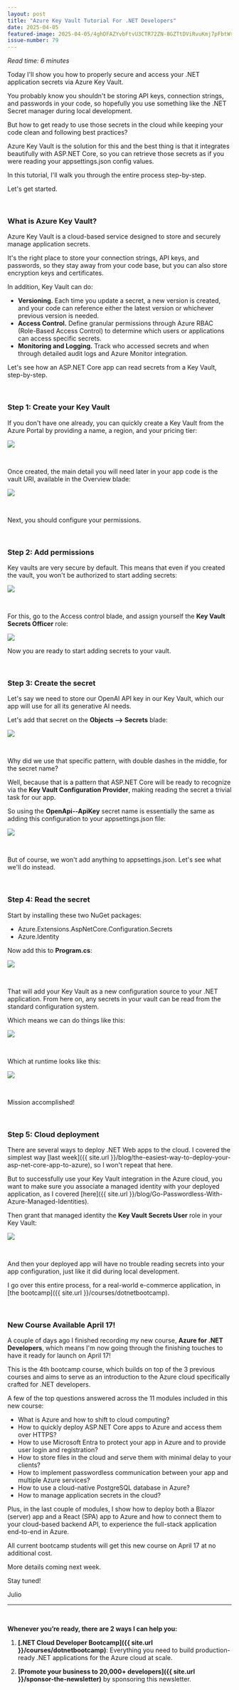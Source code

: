 ```yaml
---
layout: post
title: "Azure Key Vault Tutorial For .NET Developers"
date: 2025-04-05
featured-image: 2025-04-05/4ghDFAZYvbFtvU3CTR72ZN-8GZTtDViRvuKmj7pFbtWrX.jpeg
issue-number: 79
---
```


*Read time: 6 minutes*
​

Today I'll show you how to properly secure and access your .NET application secrets via Azure Key Vault.

You probably know you shouldn't be storing API keys, connection strings, and passwords in your code, so hopefully you use something like the .NET Secret manager during local development.

But how to get ready to use those secrets in the cloud while keeping your code clean and following best practices?

Azure Key Vault is the solution for this and the best thing is that it integrates beautifully with ASP.NET Core, so you can retrieve those secrets as if you were reading your appsettings.json config values.

In this tutorial, I'll walk you through the entire process step-by-step. 

Let's get started.

​

### **What is Azure Key Vault?**
Azure Key Vault is a cloud-based service designed to store and securely manage application secrets. 

It's the right place to store your connection strings, API keys, and passwords, so they stay away from your code base, but you can also store encryption keys and certificates.

In addition, Key Vault can do:

*   <span>**Versioning.** Each time you update a secret, a new version is created, and your code can reference either the latest version or whichever previous version is needed.</span>
*   <span>**Access Control.** Define granular permissions through Azure RBAC (Role-Based Access Control) to determine which users or applications can access specific secrets.</span>
*   <span>**Monitoring and Logging.** Track who accessed secrets and when through detailed audit logs and Azure Monitor integration.</span>

Let's see how an ASP.NET Core app can read secrets from a Key Vault, step-by-step.

​

### **Step 1: Create your Key Vault**
If you don't have one already, you can quickly create a Key Vault from the Azure Portal by providing a name, a region, and your pricing tier:


![](/assets/images/2025-04-05/4ghDFAZYvbFtvU3CTR72ZN-eAaKixZNhCECH6MftnTgta.jpeg)

​

Once created, the main detail you will need later in your app code is the vault URI, available in the Overview blade:


![](/assets/images/2025-04-05/4ghDFAZYvbFtvU3CTR72ZN-8LJJ6uWLyJNaiBD1KfZ8og.jpeg)

​

Next, you should configure your permissions.

​

### **Step 2: Add permissions**
Key vaults are very secure by default. This means that even if you created the vault, you won't be authorized to start adding secrets:


![](/assets/images/2025-04-05/4ghDFAZYvbFtvU3CTR72ZN-3FAfLro7JHFJmPy66NB53K.jpeg)

​

For this, go to the Access control blade, and assign yourself the **Key Vault Secrets Officer** role:


![](/assets/images/2025-04-05/4ghDFAZYvbFtvU3CTR72ZN-p6nV6kjmbgvK3GT9U5F72h.jpeg)

Now you are ready to start adding secrets to your vault.

​

### **Step 3: Create the secret**
Let's say we need to store our OpenAI API key in our Key Vault, which our app will use for all its generative AI needs.

Let's add that secret on the **Objects --> Secrets** blade:


![](/assets/images/2025-04-05/4ghDFAZYvbFtvU3CTR72ZN-rSgCYYwefdTLMsr5p6uwFu.jpeg)

​

Why did we use that specific pattern, with double dashes in the middle, for the secret name?

Well, because that is a pattern that ASP.NET Core will be ready to recognize via the **Key Vault Configuration Provider**, making reading the secret a trivial task for our app. 

So using the **OpenApi--ApiKey** secret name is essentially the same as adding this configuration to your appsettings.json file:


![](/assets/images/2025-04-05/4ghDFAZYvbFtvU3CTR72ZN-gmn2LxdBanb9JDFjwFVmb9.jpeg)

​

But of course, we won't add anything to appsettings.json. Let's see what we'll do instead.

​

### **Step 4: Read the secret**
Start by installing these two NuGet packages:

*   <span>Azure.Extensions.AspNetCore.Configuration.Secrets</span>
*   <span>Azure.Identity</span>

Now add this to **Program.cs**:


![](/assets/images/2025-04-05/4ghDFAZYvbFtvU3CTR72ZN-tVo4w93n4BEZDkdMp6wfKL.jpeg)

​

That will add your Key Vault as a new configuration source to your .NET application. From here on, any secrets in your vault can be read from the standard configuration system.

Which means we can do things like this:


![](/assets/images/2025-04-05/4ghDFAZYvbFtvU3CTR72ZN-8GZTtDViRvuKmj7pFbtWrX.jpeg)

​

Which at runtime looks like this:


![](/assets/images/2025-04-05/4ghDFAZYvbFtvU3CTR72ZN-dJWc5W2NjA2kVEDF9jYbHY.jpeg)

​

Mission accomplished!

​

### **Step 5: Cloud deployment**
There are several ways to deploy .NET Web apps to the cloud. I covered the simplest way [last week]({{ site.url }}/blog/the-easiest-way-to-deploy-your-asp-net-core-app-to-azure), so I won't repeat that here.

But to successfully use your Key Vault integration in the Azure cloud, you want to make sure you associate a managed identity with your deployed application, as I covered [here]({{ site.url }}/blog/Go-Passwordless-With-Azure-Managed-Identities).

Then grant that managed identity the **Key Vault Secrets User** role in your Key Vault:


![](/assets/images/2025-04-05/4ghDFAZYvbFtvU3CTR72ZN-qDQMqqkfFPUjSwWmay1MyY.jpeg)

​

And then your deployed app will have no trouble reading secrets into your app configuration, just like it did during local development.

I go over this entire process, for a real-world e-commerce application, in [the bootcamp]({{ site.url }}/courses/dotnetbootcamp).

​

### **New Course Available April 17!**
A couple of days ago I finished recording my new course, **Azure for .NET Developers**, which means I'm now going through the finishing touches to have it ready for launch on April 17!

This is the 4th bootcamp course, which builds on top of the 3 previous courses and aims to serve as an introduction to the Azure cloud specifically crafted for .NET developers.

A few of the top questions answered across the 11 modules included in this new course:

*   <span>What is Azure and how to shift to cloud computing?</span>
*   <span>How to quickly deploy ASP.NET Core apps to Azure and access them over HTTPS?</span>
*   <span>How to use Microsoft Entra to protect your app in Azure and to provide user login and registration?</span>
*   <span>How to store files in the cloud and serve them with minimal delay to your clients?</span>
*   <span>How to implement passwordless communication between your app and multiple Azure services?</span>
*   <span>How to use a cloud-native PostgreSQL database in Azure?</span>
*   <span>How to manage application secrets in the cloud?</span>

Plus, in the last couple of modules, I show how to deploy both a Blazor (server) app and a React (SPA) app to Azure and how to connect them to your cloud-based backend API, to experience the full-stack application end-to-end in Azure.

All current bootcamp students will get this new course on April 17 at no additional cost.

More details coming next week.

Stay tuned!

Julio

---

<br/>

**Whenever you’re ready, there are 2 ways I can help you:**

1. **[.NET Cloud Developer Bootcamp]({{ site.url }}/courses/dotnetbootcamp)**: Everything you need to build production-ready .NET applications for the Azure cloud at scale.

2. **[Promote your business to 20,000+ developers]({{ site.url }}/sponsor-the-newsletter)** by sponsoring this newsletter.
